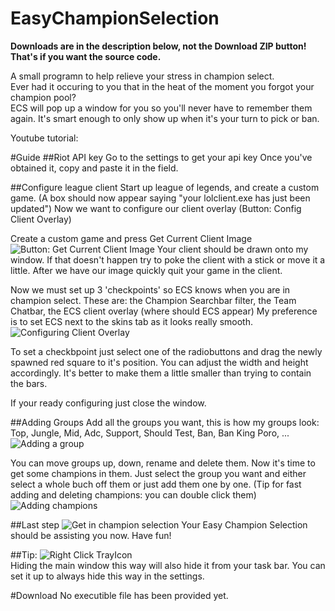 EasyChampionSelection
=====================

**Downloads are in the description below, not the Download ZIP button! That's if you want the source code.**

A small programn to help relieve your stress in champion select.  
Ever had it occuring to you that in the heat of the moment you forgot your champion pool?  
ECS will pop up a window for you so you'll never have to remember them again.
It's smart enough to only show up when it's your turn to pick or ban.

Youtube tutorial: 

#Guide
##Riot API key
Go to the settings to get your api key
Once you've obtained it, copy and paste it in the field.

##Configure league client
Start up league of legends, and create a custom game. 
(A box should now appear saying "your lolclient.exe has just been updated")
Now we want to configure our client overlay (Button: Config Client Overlay)

Create a custom game and press Get Current Client Image  
![Button: Get Current Client Image](http://i.imgur.com/1axnVZV.jpg)
Your client should be drawn onto my window.
If that doesn't happen try to poke the client with a stick or move it a little.
After we have our image quickly quit your game in the client.

Now we must set up 3 'checkpoints' so ECS knows when you are in champion select.
These are: the Champion Searchbar filter, the Team Chatbar, the ECS client overlay (where should ECS appear)
My preference is to set ECS next to the skins tab as it looks really smooth.  
![Configuring Client Overlay](http://imgur.com/Ft2BziH.jpg)

To set a checkbpoint just select one of the radiobuttons and drag the newly spawned red square to it's position. 
You can adjust the width and height accordingly.
It's better to make them a little smaller than trying to contain the bars.

If your ready configuring just close the window.

##Adding Groups
Add all the groups you want, this is how my groups look: 
Top, Jungle, Mid, Adc, Support, Should Test, Ban, Ban King Poro, ...  
![Adding a group](http://imgur.com/70Zw7Je.jpg)

You can move groups up, down, rename and delete them.
Now it's time to get some champions in them.
Just select the group you want and either select a whole buch off them or just add them one by one.
(Tip for fast adding and deleting champions: you can double click them)  
![Adding champions](http://imgur.com/9NX3xPr.jpg)

##Last step
![Get in champion selection](http://imgur.com/IbQLfGS.jpg?1)
Your Easy Champion Selection should be assisting you now.
Have fun!

##Tip:
![Right Click TrayIcon](http://imgur.com/o1mX374.jpg)  
Hiding the main window this way will also hide it from your task bar.
You can set it up to always hide this way in the settings.

#Download
No executible file has been provided yet.
